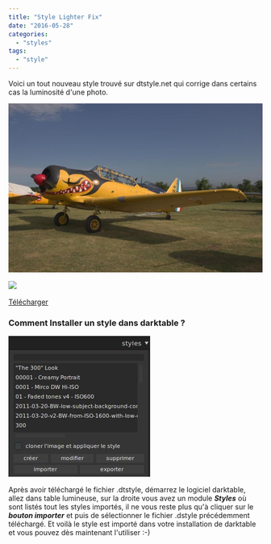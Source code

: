 ```yaml
---
title: "Style Lighter Fix"
date: "2016-05-28"
categories: 
  - "styles"
tags: 
  - "style"
---
```


Voici un tout nouveau style trouvé sur dtstyle.net qui corrige dans certains cas la luminosité d'une photo.

![](images/original.jpeg)

![](images/lighter_fix.jpeg)

[Télécharger](/download/Styles/LighterFix.dtstyle)

### Comment Installer un style dans darktable ?
![installation-style](images/installation-style.jpeg)

Après avoir téléchargé le fichier .dtstyle, démarrez le logiciel darktable, allez dans table lumineuse, sur la droite vous avez un module **_Styles_** où sont listés tout les styles importés, il ne vous reste plus qu'à cliquer sur le _**bouton importer**_ et puis de sélectionner le fichier .dstyle précédemment téléchargé. Et voilà le style est importé dans votre installation de darktable et vous pouvez dès maintenant l'utiliser :-)
